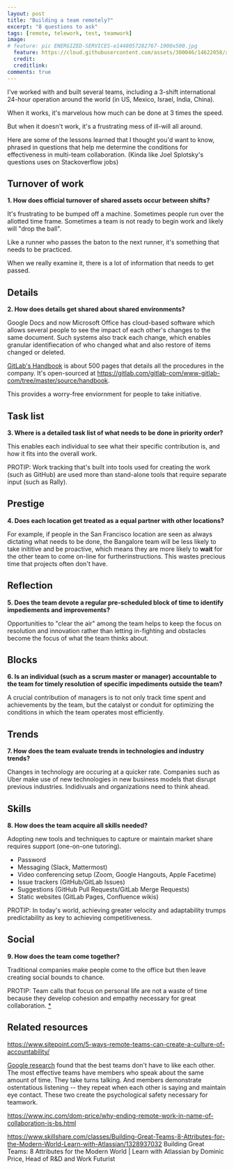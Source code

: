 ```yaml
---
layout: post
title: "Building a team remotely?"
excerpt: "8 questions to ask"
tags: [remote, telework, test, teamwork]
image:
# feature: pic ENERGIZED-SERVICES-e1448057282767-1900x500.jpg
  feature: https://cloud.githubusercontent.com/assets/300046/14622058/a574cebe-0584-11e6-8ce6-2166aca3a1a6.jpg
  credit:
  creditlink:
comments: true
---
```

I've worked with and built several teams,
including a 3-shift international 24-hour operation around the world
(in US, Mexico, Israel, India, China).

When it works, it's marvelous how much can be done at 3 times the speed.

But when it doesn't work, it's a frustrating mess of ill-will all around.

Here are some of the lessons learned that I thought you'd want to know,
phrased in questions that help me determine the conditions for effectiveness in multi-team collaboration.
(Kinda like Joel Splotsky's questions uses on Stackoverflow jobs)


## Turnover of work

**1. How does official turnover of shared assets occur between shifts?**

  It's frustrating to be bumped off a machine.
  Sometimes people run over the allotted time frame.
  Sometimes a team is not ready to begin work and likely will "drop the ball".

  Like a runner who passes the baton to the next runner, 
  it's something that needs to be practiced.
  
  When we really examine it, there is a lot of information that needs to get passed.


## Details

**2. How does details get shared about shared environments?**

   Google Docs and now Microsoft Office has cloud-based software which allows several people to see
   the impact of each other's changes to the same document. Such systems also track each change,
   which enables granular identifiecation of who changed what and also restore of items changed or deleted.

   <a target="_blank" href="https://about.gitlab.com/handbook/">
   GitLab's Handbook</a> is about 500 pages that details all the
   procedures in the company. It's open-sourced at
   <a target="_blank" href="https://gitlab.com/gitlab-com/www-gitlab-com/tree/master/source/handbook">https://gitlab.com/gitlab-com/www-gitlab-com/tree/master/source/handbook</a>.

   This provides a worry-free enviornment for people to take initiative.


## Task list

**3. Where is a detailed task list of what needs to be done in priority order?**

  This enables each individual to see what their specific contribution is,
  and how it fits into the overall work.

  PROTIP: Work tracking that's built into tools used for creating the work
  (such as GitHub) are used more than stand-alone tools that require separate input
  (such as Rally).


## Prestige

**4. Does each location get treated as a equal partner with other locations?**

  For example, if people in the San Francisco location are seen as always dictating what needs to be done,
  the Bangalore team will be less likely to take inititive and be proactive,
  which means they are more likely to **wait** for the other team to come on-line for furtherinstructions.
  This wastes precious time that projects often don't have.


## Reflection

**5. Does the team devote a regular pre-scheduled block of time to identify 
impediements and improvements?**

  Opportunities to "clear the air" among the team helps to keep the focus on resolution and innovation rather than
  letting in-fighting and obstacles become the focus of what the team thinks about.


## Blocks

**6. Is an individual (such as a scrum master or manager) accountable to the team for timely resolution of specific impediments outside the team?**

  A crucial contribution of managers is to not only track time spent and achievements by the team,
  but the catalyst or conduit for optimizing the conditions in which the team operates most efficiently.


## Trends

**7. How does the team evaluate trends in technologies and industry trends?**

  Changes in technology are occuring at a quicker rate.
  Companies such as Uber make use of new technologies in new business models that disrupt previous industries.
  Indidivuals and organizations need to think ahead.


## Skills

**8. How does the team acquire all skills needed?**

   Adopting new tools and techniques to capture or maintain market share requires 
   support (one-on-one tutoring).

   * Password 
   * Messaging (Slack, Mattermost)
   * Video conferencing setup (Zoom, Google Hangouts, Apple Facetime)
   * Issue trackers (GitHub/GitLab Issues)
   * Suggestions (GitHub Pull Requests/GitLab Merge Requests)
   * Static websites (GitLab Pages, Confluence wikis)

   PROTIP: In today's world, achieving greater velocity and adaptability trumps 
   predictability as key to achieving competitiveness.


## Social

**9. How does the team come together?**

   Traditional companies make people come to the office but then leave
   creating social bounds to chance.

   PROTIP: Team calls that focus on personal life are not a waste of time
   because they develop cohesion and empathy necessary for great collaboration.
   <a target="_blank" href="https://www.youtube.com/watch?v=UFhHetf7kHM">*</a>


## Related resources

https://www.sitepoint.com/5-ways-remote-teams-can-create-a-culture-of-accountability/

<a target="_blank" href="https://www.youtube.com/watch?v=v2PaZ8Nl2T4&list=PLxzJmNzonMVOYwaPwuJPcqfOPDXQXnycv&index=108">
Google research</a> found that the best teams don't have to like each other.
The most effective teams have members who speak about the same amount of time.
They take turns talking.
And members demonstrate ostentatious listening -- they repeat when each other is saying and maintain eye contact.
These two create the psychological safety necessary for teamwork.

https://www.inc.com/dom-price/why-ending-remote-work-in-name-of-collaboration-is-bs.html

https://www.skillshare.com/classes/Building-Great-Teams-8-Attributes-for-the-Modern-World-Learn-with-Atlassian/1328937032
Building Great Teams: 8 Attributes for the Modern World | Learn with Atlassian
by Dominic Price, Head of R&D and Work Futurist